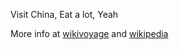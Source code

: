 Visit China, Eat a lot, Yeah

More info at [wikivoyage](https://en.wikivoyage.org/wiki/China) and [wikipedia](https://en.wikipedia.org/wiki/China)
